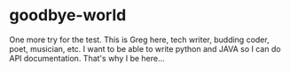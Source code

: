 # goodbye-world
One more try for the test.
This is Greg here, tech writer, budding coder, poet, musician, etc.
I want to be able to write python and JAVA so I can do API documentation.
That's why I be here...

